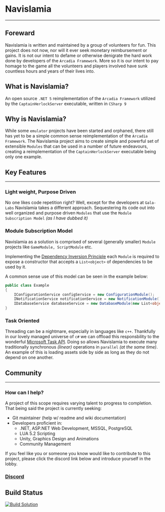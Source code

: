 # Navislamia
---

## Foreward

Navislamia is written and maintained by a group of volunteers for fun. This project does not now, nor will it ever seek monetary reimbursement or gains. It is not our intent to defame or otherwise denigrate the hard work done by developers of the `Arcadia Framework`. More so it is our intent to pay homage to the game all the volunteers and players involved have sunk countless hours and years of their lives into.

## **What is Navislamia?** 

An open source `.NET 5` reimplementation of the `Arcadia Framework` utilized by the `CaptainHerlockServer` executable, written in `CSharp 9`

## **Why is Navislamia?**

While some `emulator` projects have been started and orphaned, there still has yet to be a simple common sense reimplementation of the `Arcadia Framework`. The Navislamia project aims to create simple and powerful set of extensible `Modules` that can be used in a number of future endeavours, creating a reimplementation of the `CaptainHerlockServer` executable being only one example.

## Key Features
---

### Light weight, Purpose Driven

No one likes code repetition right? Well, except for the developers at `Gala-Labs` Navislamia takes a different approach. Sequestering its code out into well organized and purpose driven `Modules` that use the `Module Subscription Model` *(as I have dubbed it)*

### Module Subscription Model

Navislamia as a solution is comprised of several (generally smaller) `Module` projects like `GameModule, ScriptModule` etc.

Implementing the [Dependency Inversion Principle](https://en.wikipedia.org/wiki/Dependency_inversion_principle) each `Module` is required to expose a constructor that accepts a `List<object>` of dependencies to be used by it.

A common sense use of this model can be seen in the example below:

```csharp
public class Example
{
    IConfigurationService configService = new ConfigurationModule();
    INotificationService notificationService = new NotificationModule();
    IDatabaseService databaseService = new DatabaseModule(new List<object>(){ configService, notificationService });
}
```

### Task Oriented

Threading can be a nightmare, especially in languages like `c++`. Thankfully in our lovely managed universe of `c#` we can offload this responsbility to the wonderful [Microsoft Task API](https://docs.microsoft.com/en-us/dotnet/api/system.threading.tasks?view=net-6.0). Doing so allows Navislamia to execute many traditionally synchronous *(linear)* operations in `parallel` *(at the same time)*. An example of this is loading assets side by side as long as they do not depend on one another.

## Community
---

### How can I help?

A project of this scope requires varying talent to progress to completion. That being said the project is currently seeking:

- Git maintainer (help w/ readme and wiki documentation)
- Developers proficient in:
    - .NET, ASP.NET Web Development, MSSQL, PostgreSQL
    - LUA 5.2 Scripting
    - Unity, Graphics Design and Animations
    - Community Management

If you feel like you or someone you know would like to contribute to this project, please click the discord link below and introduce yourself in the lobby.

### [Discord](https://discord.gg/73mGPjr)

## Build Status

[![Build Solution](https://github.com/iSmokeDrow/Navislamia/actions/workflows/build.yml/badge.svg?branch=Development)](https://github.com/iSmokeDrow/Navislamia/actions/workflows/build.yml)  


